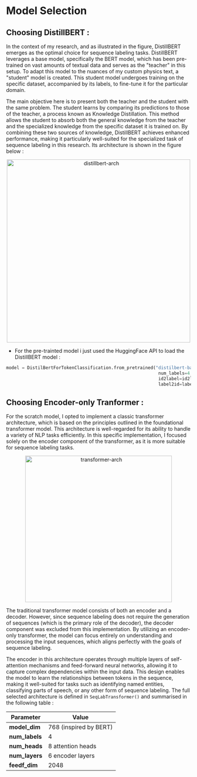 # Model Selection 

## Choosing DistillBERT : 

In the context of my research, and as illustrated in the figure, DistillBERT emerges as the optimal choice for sequence labeling tasks. DistillBERT leverages a base model, specifically the BERT model, which has been pre-trained on vast amounts of textual data and serves as the "teacher" in this setup. To adapt this model to the nuances of my custom physics text, a "student" model is created. This student model undergoes training on the specific dataset, accompanied by its labels, to fine-tune it for the particular domain.

The main objective here is to present both the teacher and the student with the same problem. The student learns by comparing its predictions to those of the teacher, a process known as Knowledge Distillation. This method allows the student to absorb both the general knowledge from the teacher and the specialized knowledge from the specific dataset it is trained on. By combining these two sources of knowledge, DistillBERT achieves enhanced performance, making it particularly well-suited for the specialized task of sequence labeling in this research. Its architecture is shown in the figure below : 

<p align="center">
  <img src="https://github.com/user-attachments/assets/94e53ea0-f6c8-4662-8ffa-9bf7e6d57928" alt="distillbert-arch" width="500"/>
</p>


- For the pre-trainted model i just used the HuggingFace API  to load the DistillBERT model  :

```python
model = DistilBertForTokenClassification.from_pretrained("distilbert-base-uncased",  
                                                          num_labels=4,  
                                                          id2label=id2label,
                                                          label2id=label2id)
```

## Choosing Encoder-only Tranformer : 

For the scratch model, I opted to implement a classic transformer architecture, which is based on the principles outlined in the foundational transformer model. This architecture is well-regarded for its ability to handle a variety of NLP tasks efficiently. In this specific implementation, I focused solely on the encoder component of the transformer, as it is more suitable for sequence labeling tasks.

<p align="center">
  <img src="https://github.com/user-attachments/assets/353dfd53-1d81-4d13-8ec6-654d86b8fd7b" alt="transformer-arch" width="400"/>
</p>


The traditional transformer model consists of both an encoder and a decoder. However, since sequence labeling does not require the generation of sequences (which is the primary role of the decoder), the decoder component was excluded from this implementation. By utilizing an encoder-only transformer, the model can focus entirely on understanding and processing the input sequences, which aligns perfectly with the goals of sequence labeling.

The encoder in this architecture operates through multiple layers of self-attention mechanisms and feed-forward neural networks, allowing it to capture complex dependencies within the input data. This design enables the model to learn the relationships between tokens in the sequence, making it well-suited for tasks such as identifying named entities, classifying parts of speech, or any other form of sequence labeling. The full selected architecture is defined in `SeqLabTransformer()` and summarised in the following table : 

<div align="center">


| **Parameter**   | **Value**                  |
|-----------------|----------------------------|
| **model_dim**   | 768 (inspired by BERT)      |
| **num_labels**  | 4                          |
| **num_heads**   | 8 attention heads          |
| **num_layers**  | 6 encoder layers           |
| **feedf_dim**   | 2048                       |


</div>
